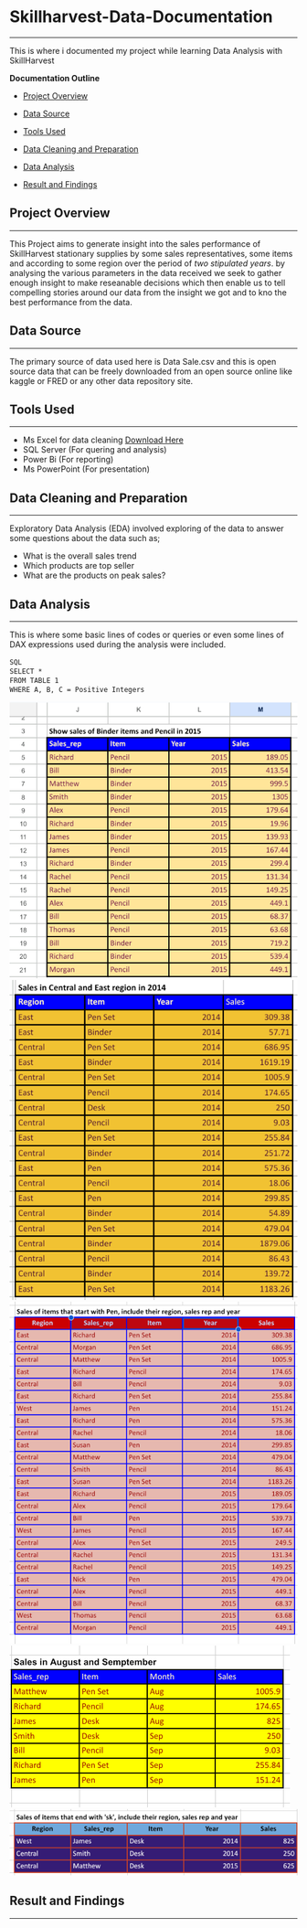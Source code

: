 # Skillharvest-Data-Documentation
---
This is where i documented my project while learning Data Analysis with SkillHarvest

 **Documentation Outline**
 
- [Project Overview](#project-overview)
 
- [Data Source](#data-source)

- [Tools Used](#tools-used)

- [Data Cleaning and Preparation](#data-cleaning-and-preparation)

- [Data Analysis](#data-analysis)

- [Result and Findings](#result-and-findings)

## Project Overview
---
This Project aims to generate insight into the sales performance of SkillHarvest stationary supplies by some sales representatives, some items and according to some region over the period of *two stipulated years*. by analysing the various parameters in the data received we seek to gather enough insight to make reseanable decisions which then enable us to tell compelling stories around our data from the insight we got and to kno the best performance from the data.

## Data Source
---
The primary source of data used here is Data Sale.csv and this is open source data that can be freely downloaded from an open source online like kaggle or FRED or any other data repository site.

## Tools Used
---
- Ms Excel for data cleaning [Download Here](https:/www.microsoft.com)
- SQL Server (For quering and analysis)
- Power Bi (For reporting)
- Ms PowerPoint (For presentation)

## Data Cleaning and Preparation
---
Exploratory Data Analysis (EDA) involved exploring of the data to answer some questions about the data such as;
- What is the overall sales trend
- Which products are top seller
- What are the products on peak sales?

## Data Analysis
---
This is where some basic lines of codes or queries or even some lines of DAX expressions used during the analysis were included.

```
SQL
SELECT *
FROM TABLE 1
WHERE A, B, C = Positive Integers
```
![](Screenshot_20240325-164814.png)
![](Screenshot_20240325-164915.png)
![](Screenshot_20240325-165022.png)
![](Screenshot_20240325-165315.png)
![](Screenshot_20240325-165339.png)

## Result and Findings
---


